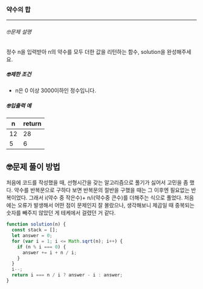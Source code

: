### 약수의 합

---

###### 🤓문제 설명

정수 n을 입력받아 n의 약수를 모두 더한 값을 리턴하는 함수, solution을 완성해주세요.

##### 🤓제한 조건

- n은 0 이상 3000이하인 정수입니다.

##### 🤓입출력 예

| n   | return |
| --- | ------ |
| 12  | 28     |
| 5   | 6      |

## 🤓문제 풀이 방법

처음에 코드를 작성했을 때, 선형시간을 갖는 알고리즘으로 풀기가 싫어서 고민을 좀 했다. 약수를 반복문으로 구하다 보면 반복문의 절반을 구했을 때는 그 이후엔 필요없는 반복이었다. 그래서 i(약수 중 작은수)+ n/i(약수중 큰수)를 더해주는 식으로 풀었다.
처음에는 오류가 발생해서 어떤 점이 문제인지 잘 몰랐으나, 생각해보니 제곱일 때 중복되는 숫자를 빼주지 않았던 게 테케에서 걸렸던 거 같다.

```javascript
function solution(n) {
  const stack = [];
  let answer = 0;
  for (var i = 1; i <= Math.sqrt(n); i++) {
    if (n % i === 0) {
      answer += i + n / i;
    }
  }
  i--;
  return i === n / i ? answer - i : answer;
}
```
